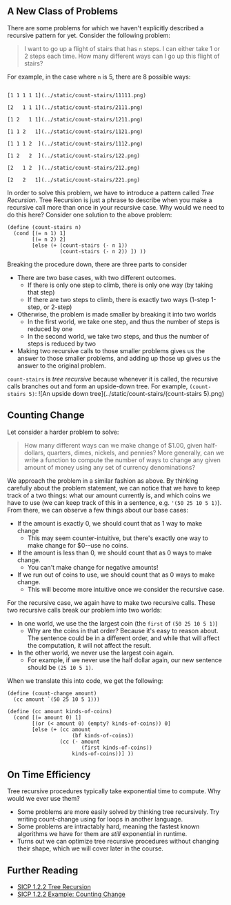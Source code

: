 ## A New Class of Problems
There are some problems for which we haven't explicitly described a recursive pattern for yet.
Consider the following problem:

> I want to go up a flight of stairs that has `n` steps. I can either take 1 or 2 steps each time. How many different ways can I go up this flight of stairs?

For example, in the case where `n` is 5, there are 8 possible ways:

<code>
[1 1 1 1 1](../static/count-stairs/11111.png)<br>
[2   1 1 1](../static/count-stairs/2111.png)<br>
[1 2   1 1](../static/count-stairs/1211.png)<br>
[1 1 2   1](../static/count-stairs/1121.png)<br>
[1 1 1 2  ](../static/count-stairs/1112.png)<br>
[1 2   2  ](../static/count-stairs/122.png)<br>
[2   1 2  ](../static/count-stairs/212.png)<br>
[2   2   1](../static/count-stairs/221.png)
</code>

In order to solve this problem, we have to introduce a pattern called *Tree Recursion*. Tree Recursion is just a phrase to describe when you make a recursive call more than once in your recursive case. Why would we need to do this here? Consider one solution to the above problem:

```
(define (count-stairs n)
  (cond [(= n 1) 1]
        [(= n 2) 2]
        [else (+ (count-stairs (- n 1))
                 (count-stairs (- n 2)) ]) ))
```

Breaking the procedure down, there are three parts to consider

- There are two base cases, with two different outcomes.
  - If there is only one step to climb, there is only one way (by taking that step)
  - If there are two steps to climb, there is exactly two ways (1-step 1-step, or 2-step)
- Otherwise, the problem is made smaller by breaking it into two worlds
  - In the first world, we take one step, and thus the number of steps is reduced by one
  - In the second world, we take two steps, and thus the number of steps is reduced by two
- Making two recursive calls to those smaller problems gives us the answer to those smaller problems, and adding up those up gives us the answer to the original problem.

`count-stairs` is *tree recursive* because whenever it is called, the recursive calls branches out and form an upside-down tree. For example, `(count-stairs 5)`:
![An upside down tree](../static/count-stairs/\(count-stairs 5\).png)

## Counting Change
Let consider a harder problem to solve:

> How many different ways can we make change of $1.00, given half-dollars, quarters, dimes, nickels, and pennies? More generally, can we write a function to compute the number of ways to change any given amount of money using any set of currency denominations?

We approach the problem in a similar fashion as above. By thinking carefully about the problem statement, we can notice that we have to keep track of a two things: what our amount currently is, and which coins we have to use (we can keep track of this in a sentence, e.g. `'(50 25 10 5 1)`). From there, we can observe a few things about our base cases:

- If the amount is exactly 0, we should count that as 1 way to make change
  - This may seem counter-intuitive, but there's exactly one way to make change for $0--use no coins.
- If the amount is less than 0, we should count that as 0 ways to make change.
  - You can't make change for negative amounts!
- If we run out of coins to use, we should count that as 0 ways to make change.
  - This will become more intuitive once we consider the recursive case.

For the recursive case, we again have to make two recursive calls. These two recursive calls break our problem into two worlds:

- In one world, we use the the largest coin (the `first` of `(50 25 10 5 1)`)
  - Why are the coins in that order? Because it's easy to reason about. The sentence could be in a different order, and while that will affect the computation, it will not affect the result.
- In the other world, we never use the largest coin again.
  - For example, if we never use the half dollar again, our new sentence should be `(25 10 5 1)`.

When we translate this into code, we get the following:

```
(define (count-change amount)
  (cc amount `(50 25 10 5 1)))

(define (cc amount kinds-of-coins)
  (cond [(= amount 0) 1]
        [(or (< amount 0) (empty? kinds-of-coins)) 0]
        [else (+ (cc amount
                     (bf kinds-of-coins))
                 (cc (- amount
                        (first kinds-of-coins))
                     kinds-of-coins))] ))
```

## On Time Efficiency
Tree recursive procedures typically take exponential time to compute. Why would we ever use them?

- Some problems are more easily solved by thinking tree recursively. Try writing count-change using for loops in another language.
- Some problems are intractably hard, meaning the fastest known algorithms we have for them are *still* exponential in runtime.
- Turns out we can optimize tree recursive procedures without changing their shape, which we will cover later in the course.

## Further Reading

- [SICP 1.2.2 Tree Recursion](https://mitpress.mit.edu/sicp/full-text/book/book-Z-H-4.html#%_toc_%_sec_1.2.2)
- [SICP 1.2.2 Example: Counting Change](https://mitpress.mit.edu/sicp/full-text/book/book-Z-H-4.html#%_toc_%_sec_Temp_52)


